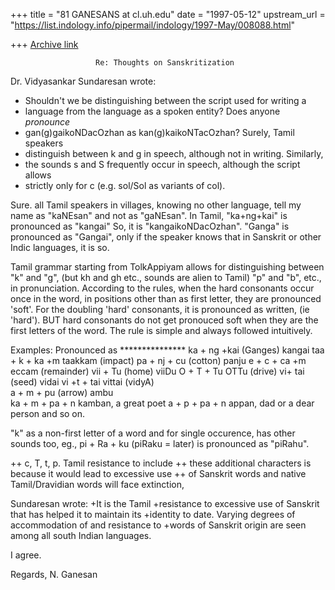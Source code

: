 +++
title = "81 GANESANS at cl.uh.edu"
date = "1997-05-12"
upstream_url = "https://list.indology.info/pipermail/indology/1997-May/008088.html"

+++
[Archive link](https://list.indology.info/pipermail/indology/1997-May/008088.html)




                       Re: Thoughts on Sanskritization

Dr. Vidyasankar Sundaresan wrote:

+ Shouldn't we be distinguishing between the script used for writing a
+ language from the language as a spoken entity? Does anyone *pronounce*
+ gan(g)gaikoNDacOzhan as kan(g)kaikoNTacOzhan? Surely, Tamil speakers
+ distinguish between k and g in speech, although not in writing. Similarly,
+ the sounds s and S frequently occur in speech, although the script allows
+ strictly only for c (e.g. sol/Sol as variants of col). 

Sure. all Tamil speakers in villages, knowing no other
language,  tell my name as "kaNEsan" and not as "gaNEsan".
In Tamil, "ka+ng+kai" is pronounced as "kangai"
So, it is "kangaikoNDacOzhan". "Ganga" is pronounced
as "Gangai", only if the speaker knows that in Sanskrit
or other Indic languages, it is so.

Tamil grammar starting from TolkAppiyam allows for distinguishing
between "k" and "g", (but kh and gh etc., sounds are alien to Tamil)
"p" and "b", etc., in pronunciation. According to the rules,
when the hard consonants occur once in the word, in positions
other than as first letter, they are pronounced 'soft'.
For the doubling 'hard' consonants, it is pronounced
as  written, (ie 'hard'). BUT hard consonants do not get pronouced
soft when they are the first letters of the word.
The rule is simple and always followed intuitively.

Examples:
                        Pronounced as
                         ***************
ka + ng +kai (Ganges)    kangai
taa + k + ka +m          taakkam (impact)
pa + nj + cu (cotton)    panju
e + c + ca +m            eccam (remainder)
vii + Tu (home)          viiDu
O + T + Tu               OTTu (drive)
vi+ tai (seed)           vidai
vi +t + tai              vittai (vidyA)  
a + m + pu (arrow)       ambu                            
ka + m + pa + n          kamban, a great poet
a + p + pa + n           appan, dad or a dear person
and so on.

"k" as a non-first letter of a word and for single 
occurence, has other sounds too, eg., pi + Ra + ku (piRaku = later)
is pronounced as "piRahu".

++ c, T, t, p. Tamil resistance to include
++ these additional characters is because it would lead to excessive use
++ of Sanskrit words and native Tamil/Dravidian words will face extinction,

Sundaresan wrote:
+It is the Tamil
+resistance to excessive use of Sanskrit that has helped it to maintain its
+identity to date. Varying degrees of accommodation of and resistance to
+words of Sanskrit origin are seen among all south Indian languages. 

I agree. 

Regards,
N. Ganesan






